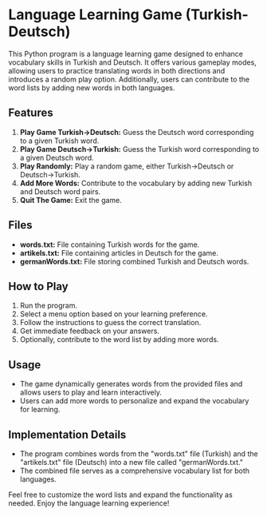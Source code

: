 # Language Learning Game (Turkish-Deutsch)

This Python program is a language learning game designed to enhance vocabulary skills in Turkish and Deutsch. It offers various gameplay modes, allowing users to practice translating words in both directions and introduces a random play option. Additionally, users can contribute to the word lists by adding new words in both languages.

## Features

1. **Play Game Turkish->Deutsch:** Guess the Deutsch word corresponding to a given Turkish word.
2. **Play Game Deutsch->Turkish:** Guess the Turkish word corresponding to a given Deutsch word.
3. **Play Randomly:** Play a random game, either Turkish->Deutsch or Deutsch->Turkish.
4. **Add More Words:** Contribute to the vocabulary by adding new Turkish and Deutsch word pairs.
5. **Quit The Game:** Exit the game.

## Files

- **words.txt:** File containing Turkish words for the game.
- **artikels.txt:** File containing articles in Deutsch for the game.
- **germanWords.txt:** File storing combined Turkish and Deutsch words.

## How to Play

1. Run the program.
2. Select a menu option based on your learning preference.
3. Follow the instructions to guess the correct translation.
4. Get immediate feedback on your answers.
5. Optionally, contribute to the word list by adding more words.

## Usage

- The game dynamically generates words from the provided files and allows users to play and learn interactively.
- Users can add more words to personalize and expand the vocabulary for learning.

## Implementation Details

- The program combines words from the "words.txt" file (Turkish) and the "artikels.txt" file (Deutsch) into a new file called "germanWords.txt."
- The combined file serves as a comprehensive vocabulary list for both languages.

Feel free to customize the word lists and expand the functionality as needed. Enjoy the language learning experience!
